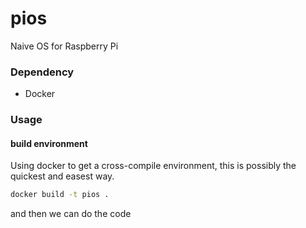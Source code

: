 # pios

Naive OS for Raspberry Pi

### Dependency
- Docker

### Usage

#### build environment

Using docker to get a cross-compile environment, this is possibly the quickest and easest way.

```bash
docker build -t pios .
```

and then we can do the code
